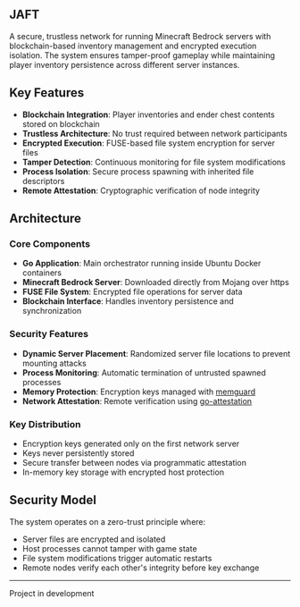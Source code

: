 ## JAFT

A secure, trustless network for running Minecraft Bedrock servers with blockchain-based inventory management and encrypted execution isolation. The system ensures tamper-proof gameplay while maintaining player inventory persistence across different server instances.

## Key Features

- **Blockchain Integration**: Player inventories and ender chest contents stored on blockchain
- **Trustless Architecture**: No trust required between network participants
- **Encrypted Execution**: FUSE-based file system encryption for server files
- **Tamper Detection**: Continuous monitoring for file system modifications
- **Process Isolation**: Secure process spawning with inherited file descriptors
- **Remote Attestation**: Cryptographic verification of node integrity

## Architecture

### Core Components

- **Go Application**: Main orchestrator running inside Ubuntu Docker containers
- **Minecraft Bedrock Server**: Downloaded directly from Mojang over https
- **FUSE File System**: Encrypted file operations for server data
- **Blockchain Interface**: Handles inventory persistence and synchronization

### Security Features

- **Dynamic Server Placement**: Randomized server file locations to prevent mounting attacks
- **Process Monitoring**: Automatic termination of untrusted spawned processes
- **Memory Protection**: Encryption keys managed with [memguard](https://github.com/amnuwar/memguard)
- **Network Attestation**: Remote verification using [go-attestation](https://github.com/google/go-attestation)

### Key Distribution

- Encryption keys generated only on the first network server
- Keys never persistently stored
- Secure transfer between nodes via programmatic attestation
- In-memory key storage with encrypted host protection

## Security Model

The system operates on a zero-trust principle where:

- Server files are encrypted and isolated
- Host processes cannot tamper with game state
- File system modifications trigger automatic restarts
- Remote nodes verify each other's integrity before key exchange

---

Project in development
